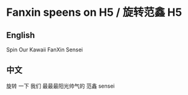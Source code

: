 # Fanxin speens on H5 / 旋转范鑫 H5
## English
  Spin Our Kawaii FanXin Sensei
## 中文
  旋转 一下 我们 最最最阳光帅气的 范鑫 sensei

